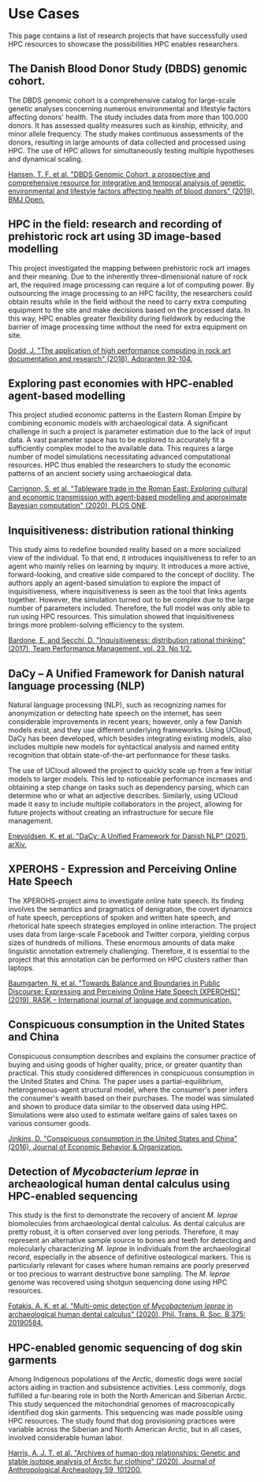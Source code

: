 # Use Cases

This page contains a list of research projects that have successfully used HPC resources to showcase the possibilities HPC enables researchers.
<!--- 
AU: 4
KU: 2
CBS: 2
SDU: 2
ITU: 0
RUC: 0
AAU: 0
-->


## The Danish Blood Donor Study (DBDS) genomic cohort.
<!---### Affiliations: KU, AU, CBS, AUH, KUH, OUH, RUH -->

The DBDS genomic cohort is a comprehensive catalog for large-scale genetic analyses concerning numerous environmental and lifestyle factors affecting donors' health. The study includes data from more than 100.000 donors. It has assessed quality measures such as kinship, ethnicity, and minor allele frequency. The study makes continuous assessments of the donors, resulting in large amounts of data collected and processed using HPC. The use of HPC allows for simultaneously testing multiple hypotheses and dynamical scaling.

[Hansen, T. F. et al. "DBDS Genomic Cohort, a prospective and comprehensive resource for integrative and temporal analysis of genetic, environmental and lifestyle factors affecting health of blood donors" (2019), BMJ Open.](http://dx.doi.org/10.1136/bmjopen-2018-028401)


## HPC in the field: research and recording of prehistoric rock art using 3D image-based modelling
<!---### Affiliation: Aarhus University-->
<!---### Researcher: [James Dodd, Aarhus University](https://pure.au.dk/portal/da/persons/james-andrew-dodd(121a5d0d-e7dd-4c02-8783-39772e78a7a0).html)
### Publication: -->
<!---### [Dodd, J. "The application of high performance computing  in rock art documentation and research" (2018), Adoranten 92-104.](https://www.proquest.com/openview/56203dd4a1c068cf159b323e703c84f1/1?pq-origsite=gscholar&cbl=2032487)-->

This project investigated the mapping between prehistoric rock art images and their meaning. Due to the inherently three-dimensional nature of rock art, the required image processing can require a lot of computing power. By outsourcing the image processing to an HPC facility, the researchers could obtain results while in the field without the need to carry extra computing equipment to the site and make decisions based on the processed data. In this way, HPC enables greater flexibility during fieldwork by reducing the barrier of image processing time without the need for extra equipment on site.

[Dodd, J. "The application of high performance computing  in rock art documentation and research" (2018), Adoranten 92-104.](https://www.proquest.com/openview/56203dd4a1c068cf159b323e703c84f1/1?pq-origsite=gscholar&cbl=2032487)


## Exploring past economies with HPC-enabled agent-based modelling
<!---### Affiliation: Aarhus University-->
<!---### Researcher: [Izabela Romanowska, Aarhus University](https://pure.au.dk/portal/da/persons/izabela-anna-romanowska(de64c8e8-dfc4-4769-a157-fdbf252a96d3).html)
### Publication: -->
<!---### [Carrignon, S. et al "Tableware trade in the Roman East: Exploring cultural and economic transmission with agent-based modelling and approximate Bayesian computation" (2020), PLOS ONE.](https://doi.org/10.1371/journal.pone.0240414)-->

This project studied economic patterns in the Eastern Roman Empire by combining economic models with archaeological data. A significant challenge in such a project is parameter estimation due to the lack of input data. A vast parameter space has to be explored to accurately fit a sufficiently complex model to the available data. This requires a large number of model simulations necessitating advanced computational resources. HPC thus enabled the researchers to study the economic patterns of an ancient society using archaeological data.

[Carrignon, S. et al. "Tableware trade in the Roman East: Exploring cultural and economic transmission with agent-based modelling and approximate Bayesian computation" (2020), PLOS ONE](https://doi.org/10.1371/journal.pone.0240414).
<!--- DOI: [https://doi.org/10.1371/journal.pone.0240414](https://doi.org/10.1371/journal.pone.0240414 ) -->


## Inquisitiveness: distribution rational thinking
<!---### Affiliation: University of Southern Denmark -->
<!---### Researcher: [Davide Secchi, University of Southern Denmark](https://portal.findresearcher.sdu.dk/da/persons/secchi) --->

This study aims to redefine bounded reality based on a more socialized view of the individual. To that end, it introduces inquisitiveness to refer to an agent who mainly relies on learning by inquiry. It introduces a more active, forward-looking, and creative side compared to the concept of docility. The authors apply an agent-based simulation to explore the impact of inquisitiveness, where inquisitiveness is seen as the tool that links agents together. However, the simulation turned out to be complex due to the large number of parameters included. Therefore, the full model was only able to run using HPC resources. This simulation showed that inquisitiveness brings more problem-solving efficiency to the system.

[Bardone, E. and Secchi, D. "Inquisitiveness: distribution rational thinking" (2017), Team Performance Management, vol. 23, No 1/2.](https://doi.org/10.1108/TPM-10-2015-0044)


## DaCy – A Unified Framework for Danish natural language processing (NLP)

Natural language processing (NLP), such as recognizing names for anonymization or detecting hate speech on the internet, has seen considerable improvements in recent years; however, only a few Danish models exist, and they use different underlying frameworks. Using UCloud, DaCy has been developed, which besides integrating existing models, also includes multiple new models for syntactical analysis and named entity recognition that obtain state-of-the-art performance for these tasks.

The use of UCloud allowed the project to quickly scale up from a few initial models to larger models. This led to noticeable performance increases and obtaining a step change on tasks such as dependency parsing, which can determine who or what an adjective describes. Similarly, using UCloud made it easy to include multiple collaborators in the project, allowing for future projects without creating an infrastructure for secure file management.

[Enevoldsen, K. et al. "DaCy: A Unified Framework for Danish NLP" (2021), arXiv.](https://arxiv.org/abs/2107.05295)


## XPEROHS - Expression and Perceiving Online Hate Speech
<!---### Affiliation: University of Southern Denmark -->

The XPEROHS-project aims to investigate online hate speech. Its finding involves the semantics and pragmatics of denigration, the covert dynamics of hate speech, perceptions of spoken and written hate speech, and rhetorical hate speech strategies employed in online interaction. The project uses data from large-scale Facebook and Twitter corpora, yielding corpus sizes of hundreds of millions. These enormous amounts of data make linguistic annotation extremely challenging. Therefore, it is essential to the project that this annotation can be performed on HPC clusters rather than laptops. 

[Baumgarten, N. et al. "Towards Balance and Boundaries in Public Discourse: Expressing and Perceiving Online Hate Speech (XPEROHS)" (2019), RASK – International journal of language and communication.](https://www.sdu.dk/-/media/files/om_sdu/institutter/isk/forskningspublikationer/rask/rask+50/baumgarten+et+al.pdf)


## Conspicuous consumption in the United States and China
<!---### Affiliation: Copenhagen Business School -->
<!---### Researcher: [David Jinkins, Copenhagen Business School](https://www.cbs.dk/en/research/departments-and-centres/department-of-economics/staff/djeco) --->

Conspicuous consumption describes and explains the consumer practice of buying and using goods of higher quality, price, or greater quantity than practical. This study considered differences in conspicuous consumption in the United States and China. The paper uses a partial-equilibrium, heterogeneous-agent structural model, where the consumer's peer infers the consumer's wealth based on their purchases. The model was simulated and shown to produce data similar to the observed data using HPC. Simulations were also used to estimate welfare gains of sales taxes on various consumer goods.

[Jinkins, D. "Conspicuous consumption in the United States and China" (2016), Journal of Economic Behavior & Organization.](https://doi.org/10.1016/j.jebo.2016.03.018)


## Detection of *Mycobacterium leprae* in archeaological human dental calculus using HPC-enabled sequencing
<!---### Affiliation: University of Copenhagen -->

This study is the first to demonstrate the recovery of ancient *M. leprae* biomolecules from archaeological dental calculus. As dental calculus are pretty robust, it is often conserved over long periods. Therefore, it may represent an alternative sample source to bones and teeth for detecting and molecularly characterizing *M. leprae* in individuals from the archaeological record, especially in the absence of definitive osteological markers. This is particularly
relevant for cases where human remains are poorly preserved or too precious to warrant destructive bone sampling. The *M. leprae* genome was recovered using shotgun sequencing done using HPC resources.

[Fotakis, A. K. et al. "Multi-omic detection of *Mycobacterium leprae* in archaeological human dental calculus" (2020), Phil. Trans. R. Soc. B 375: 20190584.](https://doi.org/10.1098/rstb.2019.0584)


## HPC-enabled genomic sequencing of dog skin garments
<!---### Affiliation: University of Copenhagen -->

Among Indigenous populations of the Arctic, domestic dogs were social actors aiding in traction and subsistence activities. Less commonly, dogs fulfilled a fur-bearing role in both the North American and Siberian Arctic. This study sequenced the mitochondrial genomes of macroscopically identified dog skin garments. This sequencing was made possible using HPC resources. The study found that dog provisioning practices were variable across the Siberian and North American Arctic, but in all cases, involved considerable human labor.

[Harris, A. J. T. et al. "Archives of human-dog relationships: Genetic and stable isotope analysis of Arctic fur clothing" (2020), Journal of Anthropological Archeaology 59, 101200.](https://doi.org/10.1016/j.jaa.2020.101200)

